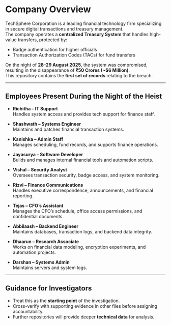 # Company Overview  

TechSphere Corporation is a leading financial technology firm specializing in secure digital transactions and treasury management.  
The company operates a **centralized Treasury System** that handles high-value transfers, protected by:  

- Badge authentication for higher officials  
- Transaction Authorization Codes (TACs) for fund transfers  

On the night of **28–29 August 2025**, the system was compromised, resulting in the disappearance of **₹50 Crores (~$6 Million)**.  
This repository contains the **first set of records** relating to the breach.  

---

## Employees Present During the Night of the Heist  

- **Richitha – IT Support**  
  Handles system access and provides tech support for finance staff.  

- **Shashwath – Systems Engineer**  
  Maintains and patches financial transaction systems.  

- **Kanishka – Admin Staff**  
  Manages scheduling, fund records, and supports finance operations.  

- **Jayasurya – Software Developer**  
  Builds and manages internal financial tools and automation scripts.  

- **Vishal – Security Analyst**  
  Oversees transaction security, badge access, and system monitoring.  

- **Rizvi – Finance Communications**  
  Handles executive correspondence, announcements, and financial reporting.  

- **Tejas – CFO’s Assistant**  
  Manages the CFO’s schedule, office access permissions, and confidential documents.  

- **Abbilaash – Backend Engineer**  
  Maintains databases, transaction logs, and backend data integrity.  

- **Dhaarun – Research Associate**  
  Works on financial data modeling, encryption experiments, and automation projects.  

- **Darshan – Systems Admin**  
  Maintains servers and system logs.  

---

## Guidance for Investigators  

- Treat this as the **starting point** of the investigation.  
- Cross-verify with supporting evidence in other files before assigning accountability.  
- Further repositories will provide deeper **technical data** for analysis.  
